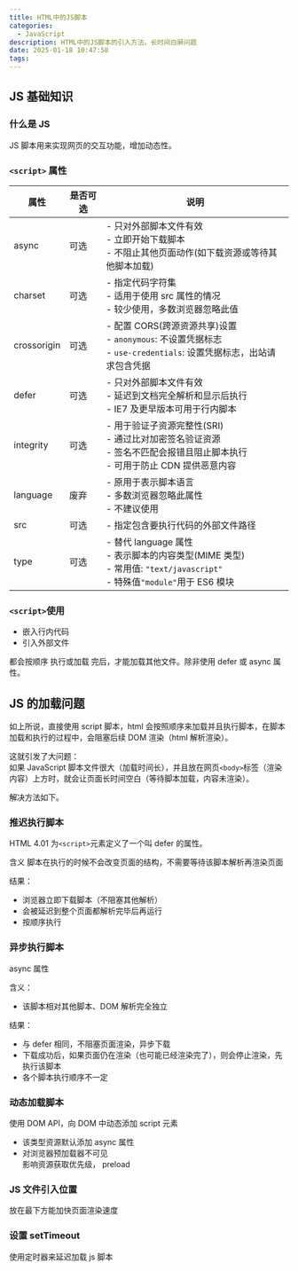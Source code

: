 ```yaml
---
title: HTML中的JS脚本
categories:
  - JavaScript
description: HTML中的JS脚本的引入方法，长时间白屏问题
date: 2025-01-18 10:47:58
tags:
---
```


## JS 基础知识

### 什么是 JS

JS 脚本用来实现网页的交互功能，增加动态性。

### `<script>` 属性

| 属性        | 是否可选 | 说明                                                                                                                                 |
| ----------- | -------- | ------------------------------------------------------------------------------------------------------------------------------------ |
| async       | 可选     | - 只对外部脚本文件有效 <br> - 立即开始下载脚本 <br> - 不阻止其他页面动作(如下载资源或等待其他脚本加载)                               |
| charset     | 可选     | - 指定代码字符集 <br> - 适用于使用 src 属性的情况 <br> - 较少使用，多数浏览器忽略此值                                                |
| crossorigin | 可选     | - 配置 CORS(跨源资源共享)设置 <br> - `anonymous`: 不设置凭据标志 <br> - `use-credentials`: 设置凭据标志，出站请求包含凭据            |
| defer       | 可选     | - 只对外部脚本文件有效 <br> - 延迟到文档完全解析和显示后执行 <br> - IE7 及更早版本可用于行内脚本                                     |
| integrity   | 可选     | - 用于验证子资源完整性(SRI) <br> - 通过比对加密签名验证资源 <br> - 签名不匹配会报错且阻止脚本执行 <br> - 可用于防止 CDN 提供恶意内容 |
| language    | 废弃     | - 原用于表示脚本语言 <br> - 多数浏览器忽略此属性 <br> - 不建议使用                                                                   |
| src         | 可选     | - 指定包含要执行代码的外部文件路径                                                                                                   |
| type        | 可选     | - 替代 language 属性 <br> - 表示脚本的内容类型(MIME 类型) <br> - 常用值: `"text/javascript"` <br> - 特殊值`"module"`用于 ES6 模块    |

### `<script>`使用

- 嵌入行内代码
- 引入外部文件

都会按顺序 执行或加载 完后，才能加载其他文件。除非使用 defer 或 async 属性。

## JS 的加载问题

如上所说，直接使用 script 脚本，html 会按照顺序来加载并且执行脚本，在脚本加载和执行的过程中，会阻塞后续 DOM 渲染（html 解析渲染）。

这就引发了大问题：  
如果 JavaScript 脚本文件很大（加载时间长），并且放在网页`<body>`标签（渲染内容）上方时，就会让页面长时间空白（等待脚本加载，内容未渲染）。

解决方法如下。

### 推迟执行脚本

HTML 4.01 为`<script>`元素定义了一个叫 defer 的属性。

含义 脚本在执行的时候不会改变页面的结构，不需要等待该脚本解析再渲染页面

结果：

- 浏览器立即下载脚本（不阻塞其他解析）
- 会被延迟到整个页面都解析完毕后再运行
- 按顺序执行

### 异步执行脚本

async 属性

含义：

- 该脚本相对其他脚本、DOM 解析完全独立

结果：

- 与 defer 相同，不阻塞页面渲染，异步下载
- 下载成功后，如果页面仍在渲染（也可能已经渲染完了），则会停止渲染，先执行该脚本
- 各个脚本执行顺序不一定

### 动态加载脚本

使用 DOM API，向 DOM 中动态添加 script 元素

- 该类型资源默认添加 async 属性
- 对浏览器预加载器不可见  
  影响资源获取优先级， preload

### JS 文件引入位置

放在最下方能加快页面渲染速度

### 设置 setTimeout

使用定时器来延迟加载 js 脚本
